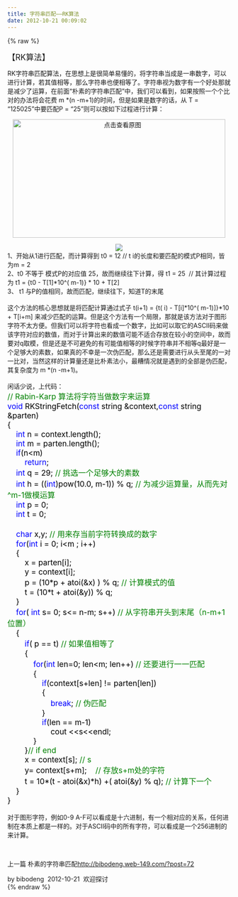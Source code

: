 ```yaml
---
title: 字符串匹配——RK算法
date: 2012-10-21 00:09:02
---
```

{% raw %}
<div><span style="font-size:18px;">【RK算法】</span></div>
<span style="font-size:14px;"> </span><p><span style="font-size:14px;">RK字符串匹配算法，在思想上是很简单易懂的，将字符串当成是一串数字，可以进行计算，若其值相等，那么字符串也便相等了。字符串视为数字有一个好处那就是减少了运算，在前面“朴素的字符串匹配”中，我们可以看到，如果按照一个个比对的办法将会花费 
m *(n -m+1)的时间，但是如果是数字的话，从 T = “125025”中要匹配P = “25”则可以按如下过程进行计算：</span></p>
<p style="text-align:center;"><a target="_blank" href="/content/plugins/kl_album/upload/201210/6d689ec29701bbc33d8f02dfd9a17901201210201616014944.png"><img src="/content/plugins/kl_album/upload/201210/6d689ec29701bbc33d8f02dfd9a17901201210201616014944.png" width="480" height="267" alt="点击查看原图" border="0" /></a></p>
<span style="font-size:14px;"> </span><div align="center"><img src="file:///C:/Users/bibodeng/AppData/Local/Temp/%E4%B8%BA%E7%9F%A5%E7%AC%94%E8%AE%B0/8fdec06d-1139-4492-95d8-84ccb5195892_0_files/2076656.png" /></div>
<span style="font-size:14px;"> </span><div><span style="font-size:14px;">1、开始从1进行匹配，而计算得到 t0 = 12 // t i的长度和要匹配的模式P相同，皆为m = 2</span></div>
<span style="font-size:14px;"> </span><div><span style="font-size:14px;">2、t0 不等于 模式P的对应值 25，故而继续往下计算，得 t1 = 25&nbsp; // 其计算过程为 t1 = {t0 - 
T[1]*10^(&nbsp;m-1)} * 10 + T[2]&nbsp;</span></div>
<span style="font-size:14px;"> </span><div><span style="font-size:14px;">3、 t1 与P的值相同，故而匹配，继续往下，知道T的末尾</span></div>
<span style="font-size:14px;"> </span><div><span style="font-size:14px;">&nbsp;</span></div>
<span style="font-size:14px;"> </span><div><span style="font-size:14px;">这个方法的核心思想就是将匹配计算通过式子 t(i+1) = {t( i) - T[i]*10^(&nbsp;m-1)]}*10 + T[i+m] 
来减少匹配的运算。但是这个方法有一个局限，那就是该方法对于图形字符不太方便。但我们可以将字符也看成一个数字，比如可以取它的ASCII码来做该字符对应的数值，而对于计算出来的数值可能不适合存放在较小的空间中，故而要对q取模，但是还是不可避免的有可能值相等的时候字符串并不相等q最好是一个足够大的素数，如果真的不幸是一次伪匹配，那么还是需要进行从头至尾的一对一比对，当然这样的计算量还是比朴素法小，最糟情况就是遇到的全部是伪匹配，其复杂度为 
m *(n -m+1)。</span></div>
<span style="font-size:14px;"> </span><div><span style="font-size:14px;">&nbsp;</span></div>
<span style="font-size:14px;"> </span><div><span style="font-size:14px;">闲话少说，上代码：</span></div>
<div>
<div><span style="color:#008000;font-size:13pt;">// Rabin-Karp 
算法将字符当做数字来运算</span></div>
<div><span style="color:#0000ff;font-size:13pt;">void<span style="color:windowtext;"> RKStringFetch(</span>const<span style="color:windowtext;"> string &amp;context,</span>const<span style="color:windowtext;"> string &amp;parten)</span></span></div>
<div><span style="color:windowtext;font-size:13pt;">{</span></div>
<div><span style="color:windowtext;font-size:13pt;">&nbsp;&nbsp;&nbsp;&nbsp;<span style="color:#0000ff;">int</span> n = context.length();</span></div>
<div><span style="color:windowtext;font-size:13pt;">&nbsp;&nbsp;&nbsp;&nbsp;<span style="color:#0000ff;">int</span> m = parten.length();</span></div>
<div><span style="color:windowtext;font-size:13pt;">&nbsp;&nbsp;&nbsp;&nbsp;<span style="color:#0000ff;">if</span>(n&lt;m)</span></div>
<div><span style="color:windowtext;font-size:13pt;">&nbsp;&nbsp;&nbsp;&nbsp;&nbsp;&nbsp;&nbsp;&nbsp;<span style="color:#0000ff;">return</span>;</span></div>
<div></div>
<div><span style="color:windowtext;font-size:13pt;">&nbsp;&nbsp;&nbsp;&nbsp;<span style="color:#0000ff;">int</span> q = 29; <span style="color:#008000;">// 
挑选一个足够大的素数</span></span></div>
<div><span style="color:windowtext;font-size:13pt;">&nbsp;&nbsp;&nbsp;&nbsp;<span style="color:#0000ff;">int</span> h = ((<span style="color:#0000ff;">int</span>)pow(10.0, m-1)) % q; <span style="color:#008000;">// 为减少运算量，从而先对^m-1做模运算</span></span></div>
<div><span style="color:windowtext;font-size:13pt;">&nbsp;&nbsp;&nbsp;&nbsp;<span style="color:#0000ff;">int</span> p = 0;</span></div>
<div><span style="color:windowtext;font-size:13pt;">&nbsp;&nbsp;&nbsp;&nbsp;<span style="color:#0000ff;">int</span> t = 0;</span></div>
<div><span style="color:windowtext;font-size:13pt;">&nbsp;&nbsp;&nbsp;&nbsp;</span></div>
<div><span style="color:windowtext;font-size:13pt;">&nbsp;&nbsp;&nbsp;&nbsp;<span style="color:#0000ff;">char</span> x,y; <span style="color:#008000;">// 
用来存当前字符转换成的数字</span></span></div>
<div><span style="color:windowtext;font-size:13pt;">&nbsp;&nbsp;&nbsp;&nbsp;<span style="color:#0000ff;">for</span>(<span style="color:#0000ff;">int</span> i = 0; 
i&lt;m ; i++)</span></div>
<div><span style="color:windowtext;font-size:13pt;">&nbsp;&nbsp;&nbsp;&nbsp;{</span></div>
<div><span style="color:windowtext;font-size:13pt;">&nbsp;&nbsp;&nbsp;&nbsp;&nbsp;&nbsp;&nbsp;&nbsp;x = 
parten[i];</span></div>
<div><span style="color:windowtext;font-size:13pt;">&nbsp;&nbsp;&nbsp;&nbsp;&nbsp;&nbsp;&nbsp;&nbsp;y = 
context[i];</span></div>
<div><span style="color:windowtext;font-size:13pt;">&nbsp;&nbsp;&nbsp;&nbsp;&nbsp;&nbsp;&nbsp;&nbsp;p = (10*p + 
atoi(&amp;x) ) % q; <span style="color:#008000;">// 计算模式的值</span></span></div>
<div><span style="color:windowtext;font-size:13pt;">&nbsp;&nbsp;&nbsp;&nbsp;&nbsp;&nbsp;&nbsp;&nbsp;t = (10*t + 
atoi(&amp;y)) % q;</span></div>
<div><span style="color:windowtext;font-size:13pt;">&nbsp;&nbsp;&nbsp;&nbsp;}</span></div>
<div></div>
<div><span style="color:windowtext;font-size:13pt;">&nbsp;&nbsp;&nbsp;&nbsp;<span style="color:#0000ff;">for</span>( <span style="color:#0000ff;">int</span> s= 0; 
s&lt;= n-m; s++) <span style="color:#008000;">// 
从字符串开头到末尾（n-m+1位置）</span></span></div>
<div><span style="color:windowtext;font-size:13pt;">&nbsp;&nbsp;&nbsp;&nbsp;{</span></div>
<div><span style="color:windowtext;font-size:13pt;">&nbsp;&nbsp;&nbsp;&nbsp;&nbsp;&nbsp;&nbsp;&nbsp;<span style="color:#0000ff;">if</span>( p == t) <span style="color:#008000;">// 
如果值相等了</span></span></div>
<div><span style="color:windowtext;font-size:13pt;">&nbsp;&nbsp;&nbsp;&nbsp;&nbsp;&nbsp;&nbsp;&nbsp;{</span></div>
<div><span style="color:windowtext;font-size:13pt;">&nbsp;&nbsp;&nbsp;&nbsp;&nbsp;&nbsp;&nbsp;&nbsp;&nbsp;&nbsp;&nbsp;&nbsp;<span style="color:#0000ff;">for</span>(<span style="color:#0000ff;">int</span> len=0; 
len&lt;m; len++) <span style="color:#008000;">// 还要进行一一匹配</span></span></div>
<div><span style="color:windowtext;font-size:13pt;">&nbsp;&nbsp;&nbsp;&nbsp;&nbsp;&nbsp;&nbsp;&nbsp;&nbsp;&nbsp;&nbsp;&nbsp;{</span></div>
<div><span style="color:windowtext;font-size:13pt;">&nbsp;&nbsp;&nbsp;&nbsp;&nbsp;&nbsp;&nbsp;&nbsp;&nbsp;&nbsp;&nbsp;&nbsp;&nbsp;&nbsp;&nbsp;&nbsp;<span style="color:#0000ff;">if</span>(context[s+len] != parten[len])</span></div>
<div><span style="color:windowtext;font-size:13pt;">&nbsp;&nbsp;&nbsp;&nbsp;&nbsp;&nbsp;&nbsp;&nbsp;&nbsp;&nbsp;&nbsp;&nbsp;&nbsp;&nbsp;&nbsp;&nbsp;{</span></div>
<div><span style="color:windowtext;font-size:13pt;">&nbsp;&nbsp;&nbsp;&nbsp;&nbsp;&nbsp;&nbsp;&nbsp;&nbsp;&nbsp;&nbsp;&nbsp;&nbsp;&nbsp;&nbsp;&nbsp;&nbsp;&nbsp;&nbsp;&nbsp;<span style="color:#0000ff;">break</span>; <span style="color:#008000;">// 
伪匹配</span></span></div>
<div><span style="color:windowtext;font-size:13pt;">&nbsp;&nbsp;&nbsp;&nbsp;&nbsp;&nbsp;&nbsp;&nbsp;&nbsp;&nbsp;&nbsp;&nbsp;&nbsp;&nbsp;&nbsp;&nbsp;}</span></div>
<div><span style="color:windowtext;font-size:13pt;">&nbsp;&nbsp;&nbsp;&nbsp;&nbsp;&nbsp;&nbsp;&nbsp;&nbsp;&nbsp;&nbsp;&nbsp;&nbsp;&nbsp;&nbsp;&nbsp;<span style="color:#0000ff;">if</span>(len == m-1)</span></div>
<div><span style="color:windowtext;font-size:13pt;">&nbsp;&nbsp;&nbsp;&nbsp;&nbsp;&nbsp;&nbsp;&nbsp;&nbsp;&nbsp;&nbsp;&nbsp;&nbsp;&nbsp;&nbsp;&nbsp;&nbsp;&nbsp;&nbsp;&nbsp;cout 
&lt;&lt;s&lt;&lt;endl;</span></div>
<div><span style="color:windowtext;font-size:13pt;">&nbsp;&nbsp;&nbsp;&nbsp;&nbsp;&nbsp;&nbsp;&nbsp;&nbsp;&nbsp;&nbsp;&nbsp;}</span></div>
<div><span style="color:windowtext;font-size:13pt;">&nbsp;&nbsp;&nbsp;&nbsp;&nbsp;&nbsp;&nbsp;&nbsp;}<span style="color:#008000;">// if end</span></span></div>
<div><span style="color:windowtext;font-size:13pt;">&nbsp;&nbsp;&nbsp;&nbsp;&nbsp;&nbsp;&nbsp;&nbsp;x = context[s]; <span style="color:#008000;">// s</span></span></div>
<div><span style="color:windowtext;font-size:13pt;">&nbsp;&nbsp;&nbsp;&nbsp;&nbsp;&nbsp;&nbsp;&nbsp;y= 
context[s+m];&nbsp;&nbsp;&nbsp;&nbsp;<span style="color:#008000;">// 存放s+m处的字符</span></span></div>
<div><span style="color:windowtext;font-size:13pt;">&nbsp;&nbsp;&nbsp;&nbsp;&nbsp;&nbsp;&nbsp;&nbsp;t = 10*(t - 
atoi(&amp;x)*h) +( atoi(&amp;y) % q); <span style="color:#008000;">// 
计算下一个</span></span></div>
<div><span style="color:windowtext;font-size:13pt;">&nbsp;&nbsp;&nbsp;&nbsp;}</span></div>
<div></div>
<div><span style="color:windowtext;font-size:13pt;">}</span></div>
</div>
<div>&nbsp;</div>
<div><span style="font-size:14px;">对于图形字符，例如0-9 
A-F可以看成是十六进制，有一个相对应的关系，任何进制在本质上都是一样的。对于ASCII码中的所有字符，可以看成是一个256进制的来计算。</span></div>
<span style="font-size:14px;"> </span><p><span style="font-size:14px;">&nbsp;</span></p>
<p><span style="font-size:14px;">上一篇 朴素的字符串匹配</span><a href="/?post=72">http://bibodeng.web-149.com/?post=72</a></p>
<span style="font-size:14px;"> </span><div><span style="font-size:14px;">by bibodeng&nbsp; 2012-10-21 &nbsp;欢迎探讨</span></div>{% endraw %}
